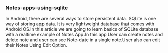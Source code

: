 ### Notes-apps-using-sqlite
In Android, there are several ways to store persistent data. SQLite is one way of storing app data. It is very lightweight database that comes with Android OS.In this article we are going to learn basics of SQLite database with a realtime example of Notes App.In this app User can create notes and delete note and user can see Note-date in a single note.User also can edit their Notes Using Edit Option.

#


